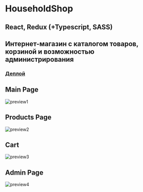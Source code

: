 # HouseholdShop
##  React, Redux (+Typescript, SASS)

## Интернет-магазин с каталогом товаров, корзиной и возможностью администрирования

### [Деплой](https://household-shop.netlify.app/)


## Main Page
![preview1](https://i.ibb.co/dDhLgVJ/image.png)

## Products Page
![preview2](https://i.ibb.co/ZGCpwJ6/image.png)

## Cart
![preview3](https://i.ibb.co/JQVLRJG/image.png)

## Admin Page
![preview4](https://i.ibb.co/LnK73QS/image.png)

